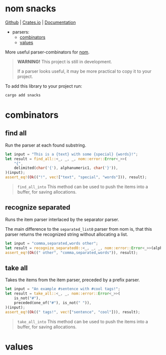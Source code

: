 # nom snacks

[Github](https://github.com/cato-001/snacks) |
[Crates.io](https://crates.io/crates/snacks) |
[Documentation](https://docs.rs/snacks/latest/snacks/)

- parsers:
    - [combinators](#combinators)
    - [values](#values)

More useful parser-combinators for [nom](https://crates.io/crates/nom).

> **WARNING!** This project is still in development.
>
> If a parser looks useful, it may be more practical to copy it to your project.

To add this library to your project run:

```bash
cargo add snacks
```

# combinators

## find all

Run the parser at each found substring.

```rust
let input = "This is a {text} with some {special} {words}!";
let result = find_all::<_, _, _, nom::error::Error<_>>(
    "{",
    delimited(char('{'), alphanumeric1, char('}')),
)(input);
assert_eq!(Ok(("!", vec!["text", "special", "words"])), result);
```

> `find_all_into`
> This method can be used to push the items into a buffer, for saving allocations.

## recognize separated

Runs the item parser interlaced by the separator parser.

The main difference to the `separated_list0` parser from nom is,
that this parser returns the recognized string without allocating a list.

```rust
let input = "comma,separated,words other";
let result = recognize_separated0::<_, _, _, nom::error::Error<_>>(alphanumeric1, char(','))(input);
assert_eq!(Ok((" other", "comma,separated,words")), result);
```

## take all

Takes the items from the item parser, preceded by a prefix parser.

```rust
let input = "An example #sentence with #cool tags!";
let result = take_all::<_, _, nom::error::Error<_>>(
    is_not("#"),
    preceded(one_of("#"), is_not(" ")),
)(input);
assert_eq!(Ok((" tags!", vec!["sentence", "cool"])), result);
```

> `take_all_into`
> This method can be used to push the items into a buffer, for saving allocations.

# values


